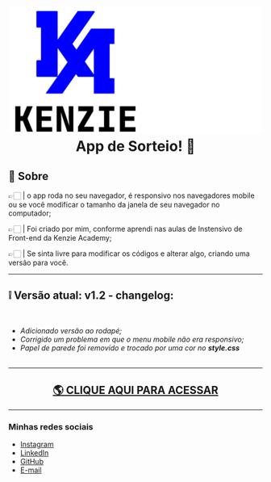 <h1 align="center">
 <img src="./assets/img/logoreadme.svg"/>
 App de Sorteio! 🎯
</h1>

## 📖 Sobre

👉🏻 | o app roda no seu navegador, é responsivo nos navegadores mobile ou se você modificar o tamanho da janela de seu navegador no computador;

👉🏻 | Foi criado por mim, conforme aprendi nas aulas de Instensivo de Front-end da Kenzie Academy;

👉🏻 | Se sinta livre para modificar os códigos e alterar algo, criando uma versão para você. 
</br>
<hr>
<h2>❕ Versão atual: v1.2 - changelog: </h2></br>
<ul>
<i>
<li> Adicionado versão ao rodapé; </li>
<li> Corrigido um problema em que o menu mobile não era responsivo;</li> 
<li> Papel de parede foi removido e trocado por uma cor no <strong>style.css</strong></li></br>
</i>
</ul>
<hr>
<h2 align="center"><a href="https://brunoasbryan.github.io/app_sorteio/" target="_blank"> 🌎 CLIQUE AQUI PARA ACESSAR</a></h2>
<hr>

### Minhas redes sociais
<ul>
<li><a href="https://instagram.com/brunoasbryan" target="_blank">Instagram</a></li>
<li><a href="https://linkedin.com/in/brunoasbryan" target="_blank">LinkedIn</a></li>
<li><a href="https://github.com/brunoasbryan/" target="_blank">GitHub</a></li>
<li><a href="mailto:dev@brunomachado.pro">E-mail</a></li>
</ul>

